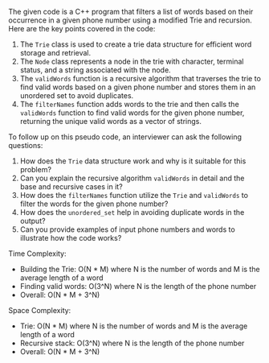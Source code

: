 The given code is a C++ program that filters a list of words based on their occurrence in a given phone number using a modified Trie and recursion. Here are the key points covered in the code:

1. The `Trie` class is used to create a trie data structure for efficient word storage and retrieval.
2. The `Node` class represents a node in the trie with character, terminal status, and a string associated with the node.
3. The `validWords` function is a recursive algorithm that traverses the trie to find valid words based on a given phone number and stores them in an unordered set to avoid duplicates.
4. The `filterNames` function adds words to the trie and then calls the `validWords` function to find valid words for the given phone number, returning the unique valid words as a vector of strings.

To follow up on this pseudo code, an interviewer can ask the following questions:

1. How does the `Trie` data structure work and why is it suitable for this problem?
2. Can you explain the recursive algorithm `validWords` in detail and the base and recursive cases in it?
3. How does the `filterNames` function utilize the `Trie` and `validWords` to filter the words for the given phone number?
4. How does the `unordered_set` help in avoiding duplicate words in the output?
5. Can you provide examples of input phone numbers and words to illustrate how the code works?

Time Complexity: 
- Building the Trie: O(N * M) where N is the number of words and M is the average length of a word
- Finding valid words: O(3^N) where N is the length of the phone number
- Overall: O(N * M + 3^N)

Space Complexity: 
- Trie: O(N * M) where N is the number of words and M is the average length of a word
- Recursive stack: O(3^N) where N is the length of the phone number
- Overall: O(N * M + 3^N)